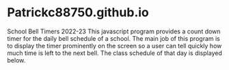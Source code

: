 # Patrickc88750.github.io
School Bell Timers 2022-23
This javascript program provides a count down timer for
the daily bell schedule of a school. The main job of this
program is to display the timer prominently on the screen
so a user can tell quickly how much time is left to the 
next bell. The class schedule of that day is displayed below. 
